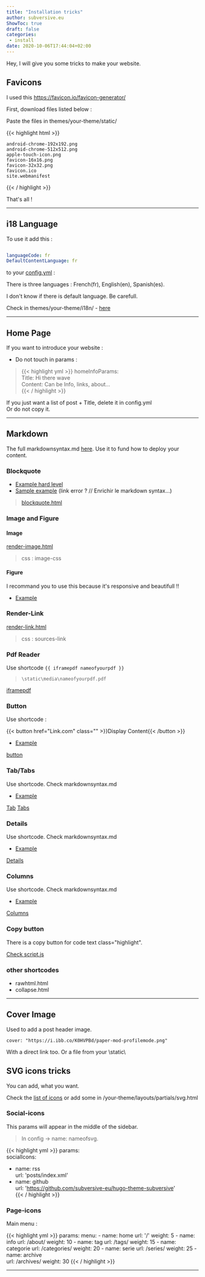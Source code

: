 ```yaml
---
title: "Installation tricks"
author: subversive.eu
ShowToc: true
draft: false
categories:
 - install
date: 2020-10-06T17:44:04+02:00
---
```


Hey, I will give you some tricks to make your website. 
<!--more-->

## Favicons 

I used this <https://favicon.io/favicon-generator/>

First, download files listed below :

Paste the files in themes/your-theme/static/  

{{< highlight html >}}

    android-chrome-192x192.png
    android-chrome-512x512.png
    apple-touch-icon.png
    favicon-16x16.png
    favicon-32x32.png
    favicon.ico
    site.webmanifest

{{< / highlight >}}

That's all !

---

## i18 Language

To use it add this :

```yml

languageCode: fr  
DefaultContentLanguage: fr

```
to your [config.yml](https://github.com/subversive-eu/hugo-subversive/blob/exampleSite/config.yml) :

There is three languages : French(fr), English(en), Spanish(es). 

I don't know if there is default language. Be carefull.

Check in themes/your-theme/i18n/ - [here](https://github.com/subversive-eu/hugo-subversive/tree/main/i18n)

____

## Home Page

If you want to introduce your website : 

* Do not touch in params :

>{{< highlight yml >}}
  homeInfoParams:  
      Title: Hi there wave  
      Content: Can be Info, links, about...  
{{< / highlight >}}


If you just want a list of post + Title, delete it in config.yml  
Or do not copy it.

---

## Markdown

The full markdownsyntax.md [here](https://raw.githubusercontent.com/subversive-eu/hugo-subversive/exampleSite/content/posts/markdownsyntax.md). Use it to fund how to deploy your content.

### Blockquote

* [Example hard level](#)
* [Sample example](#)
(link error ? // Enrichir le markdown syntax...)

> [blockquote.html](https://github.com/subversive-eu/hugo-subversive/blob/main/layouts/shortcodes/blockquote.html)

### Image and Figure

#### Image

[render-image.html](https://github.com/subversive-eu/hugo-subversive/blob/main/layouts/_default/_markup/render-image.html)
> css : image-css

#### Figure

I recommand you to use this because it's responsive and beautifull !!

* [Example]()

### Render-Link

[render-link.html](https://github.com/subversive-eu/hugo-subversive/blob/main/layouts/_default/_markup/render-link.html)

> css : sources-link

### Pdf Reader

Use shortcode ```{{ iframepdf nameofyourpdf }}```

> ```\static\media\nameofyourpdf.pdf```

[iframepdf](https://github.com/subversive-eu/hugo-subversive/blob/main/layouts/shortcodes/iframepdf.html)

### Button

Use shortcode :

{{< button href="Link.com" class="" >}}Display Content{{< /button >}}

* [Example]()

[button](https://github.com/subversive-eu/hugo-subversive/blob/main/layouts/shortcodes/button.html)

### Tab/Tabs

Use shortcode. Check markdownsyntax.md

* [Example]()

[Tab](https://github.com/subversive-eu/hugo-subversive/blob/main/layouts/shortcodes/tab.html)
[Tabs](https://github.com/subversive-eu/hugo-subversive/blob/main/layouts/shortcodes/tabs.html)

### Details

Use shortcode. Check markdownsyntax.md

* [Example]()

[Details](https://github.com/subversive-eu/hugo-subversive/blob/main/layouts/shortcodes/details.html)

### Columns

Use shortcode. Check markdownsyntax.md

* [Example]()

[Columns](https://github.com/subversive-eu/hugo-subversive/blob/main/layouts/shortcodes/columns.html)

### Copy button

There is a copy button for code text class="highlight".

[Check script.js](https://github.com/subversive-eu/hugo-subversive/blob/main/assets/js/script.js)


### other shortcodes

- rawhtml.html
- collapse.html 

---

## Cover Image

Used to add a post header image.

```cover: "https://i.ibb.co/K0HVPBd/paper-mod-profilemode.png"```

With a direct link too.
Or a file from your \static\

## SVG icons tricks

You can add, what you want.

Check the [list of icons](https://subversive-eu.github.io/hugo-subversive/posts/utilisation/) or add some in /your-theme/layouts/partials/svg.html

### Social-icons

This params will appear in the middle of the sidebar.

> In config -> name: nameofsvg.  

{{< highlight yml >}}
 params:  
  socialIcons:  
   - name: rss  
    url: 'posts/index.xml'  
   - name: github  
     url: 'https://github.com/subversive-eu/hugo-theme-subversive'  
{{< / highlight >}}

### Page-icons

Main menu : 

{{< highlight yml >}}
  params:
   menu:
    - name: home
      url: '/'
      weight: 5
    - name: info
      url: /about/
      weight: 10
    - name: tag
      url: /tags/
     weight: 15
    - name: categorie
      url: /categories/
      weight: 20
    - name: serie
      url: /series/
      weight: 25
    - name: archive   
      url: /archives/
      weight: 30
{{< / highlight >}}

---
